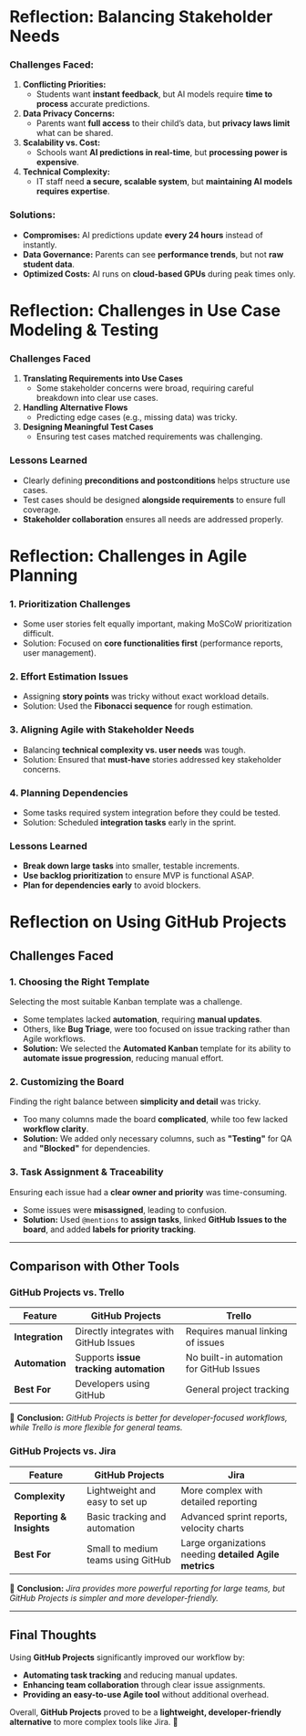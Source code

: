 # Reflection: Balancing Stakeholder Needs

### Challenges Faced:
1. **Conflicting Priorities:**  
   - Students want **instant feedback**, but AI models require **time to process** accurate predictions.  
2. **Data Privacy Concerns:**  
   - Parents want **full access** to their child’s data, but **privacy laws limit** what can be shared.  
3. **Scalability vs. Cost:**  
   - Schools want **AI predictions in real-time**, but **processing power is expensive**.  
4. **Technical Complexity:**  
   - IT staff need **a secure, scalable system**, but **maintaining AI models requires expertise**.  

### Solutions:
- **Compromises:** AI predictions update **every 24 hours** instead of instantly.  
- **Data Governance:** Parents can see **performance trends**, but not **raw student data**.  
- **Optimized Costs:** AI runs on **cloud-based GPUs** during peak times only.  

# Reflection: Challenges in Use Case Modeling & Testing

### **Challenges Faced**
1. **Translating Requirements into Use Cases**  
   - Some stakeholder concerns were broad, requiring careful breakdown into clear use cases.
2. **Handling Alternative Flows**  
   - Predicting edge cases (e.g., missing data) was tricky.
3. **Designing Meaningful Test Cases**  
   - Ensuring test cases matched requirements was challenging.

### **Lessons Learned**
- Clearly defining **preconditions and postconditions** helps structure use cases.  
- Test cases should be designed **alongside requirements** to ensure full coverage.  
- **Stakeholder collaboration** ensures all needs are addressed properly.

# Reflection: Challenges in Agile Planning  

### **1. Prioritization Challenges**  
- Some user stories felt equally important, making MoSCoW prioritization difficult.  
- Solution: Focused on **core functionalities first** (performance reports, user management).  

### **2. Effort Estimation Issues**  
- Assigning **story points** was tricky without exact workload details.  
- Solution: Used the **Fibonacci sequence** for rough estimation.  

### **3. Aligning Agile with Stakeholder Needs**  
- Balancing **technical complexity vs. user needs** was tough.  
- Solution: Ensured that **must-have** stories addressed key stakeholder concerns.  

### **4. Planning Dependencies**  
- Some tasks required system integration before they could be tested.  
- Solution: Scheduled **integration tasks** early in the sprint.  

### **Lessons Learned**  
- **Break down large tasks** into smaller, testable increments.  
- **Use backlog prioritization** to ensure MVP is functional ASAP.  
- **Plan for dependencies early** to avoid blockers.  


# Reflection on Using GitHub Projects

## **Challenges Faced**

### **1. Choosing the Right Template**
Selecting the most suitable Kanban template was a challenge.  
- Some templates lacked **automation**, requiring **manual updates**.  
- Others, like **Bug Triage**, were too focused on issue tracking rather than Agile workflows.  
- **Solution:** We selected the **Automated Kanban** template for its ability to **automate issue progression**, reducing manual effort.

### **2. Customizing the Board**
Finding the right balance between **simplicity and detail** was tricky.  
- Too many columns made the board **complicated**, while too few lacked **workflow clarity**.  
- **Solution:** We added only necessary columns, such as **"Testing"** for QA and **"Blocked"** for dependencies.

### **3. Task Assignment & Traceability**
Ensuring each issue had a **clear owner and priority** was time-consuming.  
- Some issues were **misassigned**, leading to confusion.  
- **Solution:** Used `@mentions` to **assign tasks**, linked **GitHub Issues to the board**, and added **labels for priority tracking**.

---

## **Comparison with Other Tools**

### **GitHub Projects vs. Trello**
| Feature | GitHub Projects | Trello |
|---------|----------------|--------|
| **Integration** | Directly integrates with GitHub Issues | Requires manual linking of issues |
| **Automation** | Supports **issue tracking automation** | No built-in automation for GitHub Issues |
| **Best For** | Developers using GitHub | General project tracking |

📌 **Conclusion:** *GitHub Projects is better for developer-focused workflows, while Trello is more flexible for general teams.*

### **GitHub Projects vs. Jira**
| Feature | GitHub Projects | Jira |
|---------|----------------|------|
| **Complexity** | Lightweight and easy to set up | More complex with detailed reporting |
| **Reporting & Insights** | Basic tracking and automation | Advanced sprint reports, velocity charts |
| **Best For** | Small to medium teams using GitHub | Large organizations needing **detailed Agile metrics** |

📌 **Conclusion:** *Jira provides more powerful reporting for large teams, but GitHub Projects is simpler and more developer-friendly.*

---

## **Final Thoughts**
Using **GitHub Projects** significantly improved our workflow by:
- **Automating task tracking** and reducing manual updates.
- **Enhancing team collaboration** through clear issue assignments.
- **Providing an easy-to-use Agile tool** without additional overhead.

Overall, **GitHub Projects** proved to be a **lightweight, developer-friendly alternative** to more complex tools like Jira. 🚀
